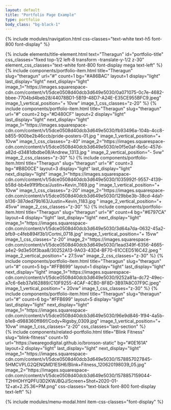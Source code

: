 ```yaml
---
layout: default
title: "Portfolio Page Example"
type: portfolio
body_class: "bg-black-1"
---
```


{% include modules/navigation.html css-classes="text-white text-h5 font-800 font-display" %}
<div id="gallery" class="portfolio-items relative">
    {% include elements/title-element.html 
        text="Theragun"
        id="portfolio-title"
        css_classes="fixed top-1/2 left-8 transform -translate-y-1/2 z-30"
        element_css_classes="text-white font-800 font-display mega text-left" 
    %}
    {% include components/portfolio-item.html 
        title="Theragun" slug="theragun" url="#" count=1 bg="#A86BAC"
        layout=1 display="light" last_display="light" next_display="light"
        image_1="https://images.squarespace-cdn.com/content/v1/5dce0508d40dcb3d649e5030/0a071075-0c7e-4682-bbee-7704bd4beb28/44078BD1-5B19-48D7-A24E-E35CE955BFC9.jpeg"
        image_1_vertical_position="+ 10vw" image_1_css_classes="z-20"
    %}
    {% include components/portfolio-item.html 
        title="Theragun" slug="theragun" url="#" count=2 bg="#D480CF"
        layout=2 display="light" last_display="light" next_display="light"
        image_1="https://images.squarespace-cdn.com/content/v1/5dce0508d40dcb3d649e5030/fb93496a-104b-4cc8-b855-900be2b46ccb/pride-posters-01.jpg "
        image_1_vertical_position="+ 10vw" image_1_css_classes="z-40"
        image_2="https://images.squarespace-cdn.com/content/v1/5dce0508d40dcb3d649e5030/e0f5e0af-8e5c-457d-a82d-d3481dbdbe08/Andrew_1313.jpg "
        image_2_vertical_position="- 5vw" image_2_css_classes="z-30"
    %}
    {% include components/portfolio-item.html 
        title="Theragun" slug="theragun" url="#" count=3 bg="#B8D0CE"
        layout=3 display="light" last_display="light" next_display="light"
        image_1="https://images.squarespace-cdn.com/content/v1/5dce0508d40dcb3d649e5030/1035992f-9557-4139-b58d-bb4e91f9fbca/Justin+Kevin_1169.jpg "
        image_1_vertical_position="+ 10vw" image_1_css_classes="z-20"
        image_2="https://images.squarespace-cdn.com/content/v1/5dce0508d40dcb3d649e5030/129bbe3b-38cd-4da1-b136-387ded79b163/Justin+Kevin_1183.jpg "
        image_2_vertical_position="+ 45vw" image_2_css_classes="z-30"
    %}
    {% include components/portfolio-item.html 
        title="Theragun" slug="theragun" url="#" count=4 bg="#6797CA"
        layout=4 display="light" last_display="light" next_display="light"
        image_1="https://images.squarespace-cdn.com/content/v1/5dce0508d40dcb3d649e5030/3d64a7da-0632-45a2-bfb9-c4feb894f3b1/Cortni_0718.jpg"
        image_1_vertical_position="+ 15vw" image_1_css_classes="z-20"
        image_2="https://images.squarespace-cdn.com/content/v1/5dce0508d40dcb3d649e5030/1ead349f-6356-4665-a4e2-9d3e50f3baa8/30252A13-9A03-43D4-BF70-61CCED516C42.jpeg "
        image_2_vertical_position="+ 27.5vw" image_2_css_classes="z-30"
    %}
    {% include components/portfolio-item.html 
        title="Theragun" slug="theragun" url="#" count=5 bg="#FFB699"
        layout=1 display="light" last_display="light" next_display="light"
        image_1="https://images.squarespace-cdn.com/content/v1/5dce0508d40dcb3d649e5030/9252a81a-dc72-49ec-a7c6-6eb37a162889/C10F9255-4CAF-4CB0-8F8D-3B97A8C07F9C.jpeg"
        image_1_vertical_position="+ 20vw" image_1_css_classes="z-30"
    %}
    {% include components/portfolio-item.html 
        title="Theragun" slug="theragun" url="#" count=6 bg="#FFB699"
        layout=5 display="light" last_display="light" next_display="light"
        image_1="https://images.squarespace-cdn.com/content/v1/5dce0508d40dcb3d649e5030/96e9d846-1f94-4a5b-b1e8-d988360ff86f/Cody+Rigsby_0309.jpg"
        image_1_vertical_position="+ 10vw" image_1_css_classes="z-20"
        css_classes="last-section"
    %}
</div>
<div id="related-projects" class="portfolio-items relative">
    {% include components/related-portfolio.html 
        title="Blink Fitness" slug="blink-fitness" count=10 url="https://wearegodigital.github.io/bronson-static" bg="#0E161A"
        layout=2 display="light" last_display="light" next_display="light"
        image_1="https://images.squarespace-cdn.com/content/v1/5dce0508d40dcb3d649e5030/1578857027845-5HMCVPLG2QENQMD1ESH6/Blink+Fitness_120620198039_05.jpg"
        image_2="https://images.squarespace-cdn.com/content/v1/5dce0508d40dcb3d649e5030/1578857159044-T2HHOHYQPFU3D2KWJBQJ/Screen+Shot+2020-01-12+at+2.25.36+PM.png"
        css-classes="text-black font-800 font-display text-left" 
    %}
</div>

{% include modules/menu-modal.html item-css-classes="font-display" %}
